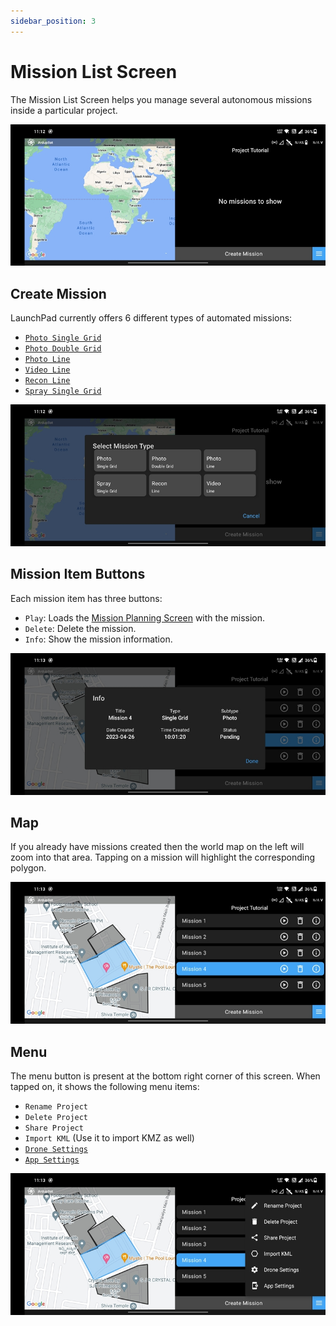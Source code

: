 ```yaml
---
sidebar_position: 3
---
```


# Mission List Screen

The Mission List Screen helps you manage several autonomous missions inside a particular project.

![Intro](./img/mission-list-screen-intro.jpg)

## Create Mission

LaunchPad currently offers 6 different types of automated missions:

- [`Photo Single Grid`](/launchpad/mission-planning/photo-single-grid.md)
- [`Photo Double Grid`](/launchpad/mission-planning/photo-double-grid.md)
- [`Photo Line`](/launchpad/mission-planning/photo-line.md)
- [`Video Line`](/launchpad/mission-planning/video-line.md)
- [`Recon Line`](/launchpad/mission-planning/recon-line.md)
- [`Spray Single Grid`](/launchpad/mission-planning/spray-single-grid.md)

![Create Mission](./img/mission-list-screen-create-mission.jpg)

## Mission Item Buttons

Each mission item has three buttons:

- `Play`: Loads the [Mission Planning Screen](./mission-planning-screen.md) with the mission.
- `Delete`: Delete the mission.
- `Info`: Show the mission information.

![Mission Info](./img/mission-list-screen-mission-info.jpg)

## Map

If you already have missions created then the world map on the left will zoom into that area. Tapping on a mission will
highlight the corresponding polygon.

![Map](./img/mission-list-screen-map.jpg)

## Menu

The menu button is present at the bottom right corner of this screen. When tapped on, it shows the following menu items:

- `Rename Project`
- `Delete Project`
- `Share Project`
- `Import KML` (Use it to import KMZ as well)
- [`Drone Settings`](/launchpad/settings/drone-settings.md)
- [`App Settings`](/launchpad/settings/app-settings.md)

![Menu](./img/mission-list-screen-menu.jpg)
